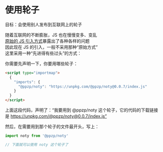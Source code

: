 # 使用轮子
目标：会使用别人发布到互联网上的轮子

随着互联网的不断膨胀，JS 也在慢慢变多、变乱  
[原始的 JS 引入方式](../02/readme.md)暴露出了各种各样的问题  
因此现在 JS 的引入，一般不采用那种“原始方式”  
这里采用一种“先进得有些过头”的方式：  

你需要先声明一下，你要用哪些轮子：
``` html
<script type="importmap">
  {
    "imports": {
      "@ppzp/noty": "https://unpkg.com/@ppzp/noty@0.0.7/index.js"
    }
  }
</script>
```
上面这段代码，声明了：“我要用到 @ppzp/noty 这个轮子，它的代码的下载链接是 https://unpkg.com/@ppzp/noty@0.0.7/index.js”

然后，在需要用到那个轮子的文件最开头，写上：
``` js
import noty from '@ppzp/noty'

// 下面就可以使用 noty 这个轮子了
```
